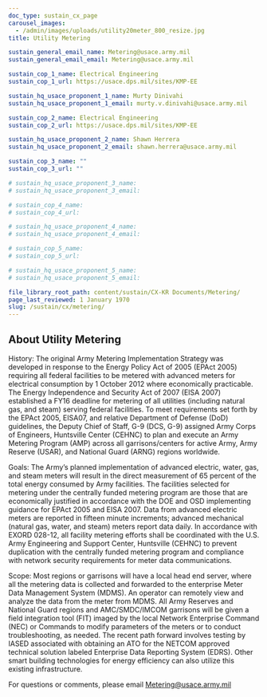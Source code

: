 ```yaml
---
doc_type: sustain_cx_page
carousel_images:
  - /admin/images/uploads/utility20meter_800_resize.jpg
title: Utility Metering

sustain_general_email_name: Metering@usace.army.mil
sustain_general_email_email: Metering@usace.army.mil

sustain_cop_1_name: Electrical Engineering
sustain_cop_1_url: https://usace.dps.mil/sites/KMP-EE

sustain_hq_usace_proponent_1_name: Murty Dinivahi
sustain_hq_usace_proponent_1_email: murty.v.dinivahi@usace.army.mil

sustain_cop_2_name: Electrical Engineering
sustain_cop_2_url: https://usace.dps.mil/sites/KMP-EE

sustain_hq_usace_proponent_2_name: Shawn Herrera
sustain_hq_usace_proponent_2_email: shawn.herrera@usace.army.mil

sustain_cop_3_name: ""
sustain_cop_3_url: ""

# sustain_hq_usace_proponent_3_name: 
# sustain_hq_usace_proponent_3_email: 

# sustain_cop_4_name: 
# sustain_cop_4_url:  

# sustain_hq_usace_proponent_4_name: 
# sustain_hq_usace_proponent_4_email: 

# sustain_cop_5_name: 
# sustain_cop_5_url: 

# sustain_hq_usace_proponent_5_name: 
# sustain_hq_usace_proponent_5_email: 

file_library_root_path: content/sustain/CX-KR Documents/Metering/
page_last_reviewed: 1 January 1970
slug: /sustain/cx/metering/
---
```


## About Utility Metering

History: The original Army Metering Implementation Strategy was developed in response to the Energy Policy Act of 2005 (EPAct 2005) requiring all federal facilities to be metered with advanced meters for electrical consumption by 1 October 2012 where economically practicable. The Energy Independence and Security Act of 2007 (EISA 2007) established a FY16 deadline for metering of all utilities (including natural gas, and steam) serving federal facilities. To meet requirements set forth by the EPAct 2005, EISA07, and relative Department of Defense (DoD) guidelines, the Deputy Chief of Staff, G-9 (DCS, G-9) assigned Army Corps of Engineers, Huntsville Center (CEHNC) to plan and execute an Army Metering Program (AMP) across all garrisons/centers for active Army, Army Reserve (USAR), and National Guard (ARNG) regions worldwide.

Goals: The Army’s planned implementation of advanced electric, water, gas, and steam meters will result in the direct measurement of 65 percent of the total energy consumed by Army facilities. The facilities selected for metering under the centrally funded metering program are those that are economically justified in accordance with the DOE and OSD implementing guidance for EPAct 2005 and EISA 2007. Data from advanced electric meters are reported in fifteen minute increments; advanced mechanical (natural gas, water, and steam) meters report data daily. In accordance with EXORD 028-12, all facility metering efforts shall be coordinated with the U.S. Army Engineering and Support Center, Huntsville (CEHNC) to prevent duplication with the centrally funded metering program and compliance with network security requirements for meter data communications.

Scope: Most regions or garrisons will have a local head end server, where all the metering data is collected and forwarded to the enterprise Meter Data Management System (MDMS). An operator can remotely view and analyze the data from the meter from MDMS. All Army Reserves and National Guard regions and AMC/SMDC/IMCOM garrisons will be given a field integration tool (FIT) imaged by the local Network Enterprise Command (NEC) or Commands to modify parameters of the meters or to conduct troubleshooting, as needed. The recent path forward involves testing by IASED associated with obtaining an ATO for the NETCOM approved technical solution labeled Enterprise Data Reporting System (EDRS). Other smart building technologies for energy efficiency can also utilize this existing infrastructure.

For questions or comments, please email Metering@usace.army.mil
